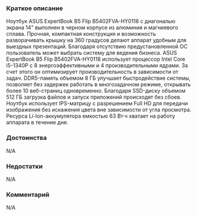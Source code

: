 ### **Краткое описание**
Ноутбук ASUS ExpertBook B5 Flip B5402FVA-HY0118 с диагональю экрана 14" выполнен в черном корпусе из алюминия и магниевого сплава. Прочная, компактная конструкция и возможность разворачивать крышку на 360 градусов делают аппарат удобным для выездных презентаций. Благодаря отсутствию предустановленной ОС пользователь может выбрать систему для ведения бизнеса.  ASUS ExpertBook B5 Flip B5402FVA-HY0118 использует процессор Intel Core i5-1340P с 8 энергоэффективными и 4 производительными ядрами. За счет этого он оптимизирует производительность в зависимости от задач. DDR5-память объемом 8 ГБ улучшает быстродействие системы, позволяет без задержек работать в многозадачном режиме, открывать более 10 веб-страниц одновременно. Благодаря SSD-диску объемом 512 ГБ загрузка файлов и запуск приложений происходят без сбоев. Ноутбук использует IPS-матрицу с разрешением Full HD для передачи изображения без искажения цвета вне зависимости от угла просмотра. Ресурса Li-Ion-аккумулятора емкостью 63 Вт·ч хватает на работу аппарата в течение дня.

### **Достоинства**
N/A

### **Недостатки**
N/A

### **Комментарий**
N/A
